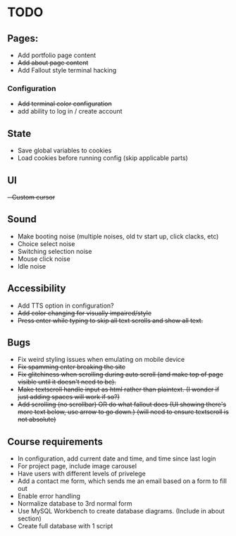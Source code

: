 # TODO

## Pages:
- Add portfolio page content
- ~~Add about page content~~
- Add Fallout style terminal hacking
  
### Configuration
- ~~Add terminal color configuration~~
- add ability to log in / create account

## State
- Save global variables to cookies
- Load cookies before running config (skip applicable parts) 

## UI
~~- Custom cursor~~

## Sound
- Make booting noise (multiple noises, old tv start up, click clacks, etc)
- Choice select noise
- Switching selection noise
- Mouse click noise
- Idle noise

## Accessibility
- Add TTS option in configuration?
- ~~Add color changing for visually impaired/style~~
- ~~Press enter while typing to skip all text scrolls and show all text.~~

## Bugs
- Fix weird styling issues when emulating on mobile device
- ~~Fix spamming enter breaking the site~~
- ~~Fix glitchiness when scrolling during auto scroll (and make top of page visible until it doesn't need to be).~~
- ~~Make textscroll handle input as html rather than plaintext. (I wonder if just adding spaces will work if so?)~~
- ~~Add scrolling (no scrollbar) OR do what fallout does (UI showing there's more text below, use arrow to go down.) (will need to ensure textscroll is not absolute)~~


## Course requirements
- In configuration, add current date and time, and time since last login
- For project page, include image carousel
- Have users with different levels of privelege
- Add a contact me form, which sends me an email based on a form to fill out
- Enable error handling
- Normalize database to 3rd normal form
- Use MySQL Workbench to create database diagrams. (Include in about section)
- Create full database with 1 script
